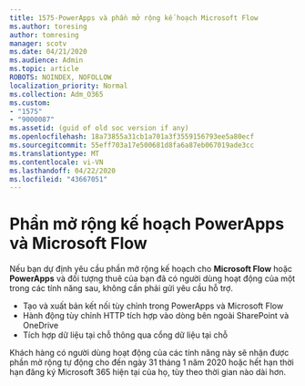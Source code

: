 ```yaml
---
title: 1575-PowerApps và phần mở rộng kế hoạch Microsoft Flow
ms.author: toresing
author: tomresing
manager: scotv
ms.date: 04/21/2020
ms.audience: Admin
ms.topic: article
ROBOTS: NOINDEX, NOFOLLOW
localization_priority: Normal
ms.collection: Adm_O365
ms.custom:
- "1575"
- "9000087"
ms.assetid: (guid of old soc version if any)
ms.openlocfilehash: 18a73855a31cb1a701a3f3559156793ee5a80ecf
ms.sourcegitcommit: 55eff703a17e500681d8fa6a87eb067019ade3cc
ms.translationtype: MT
ms.contentlocale: vi-VN
ms.lasthandoff: 04/22/2020
ms.locfileid: "43667051"
---
```

# <a name="powerapps-and-microsoft-flow-plan-extension"></a>Phần mở rộng kế hoạch PowerApps và Microsoft Flow

Nếu bạn dự định yêu cầu phần mở rộng kế hoạch cho **Microsoft Flow** hoặc **PowerApps** và đối tượng thuê của bạn đã có người dùng hoạt động của một trong các tính năng sau, không cần phải gửi yêu cầu hỗ trợ.

- Tạo và xuất bản kết nối tùy chỉnh trong PowerApps và Microsoft Flow
- Hành động tùy chỉnh HTTP tích hợp vào dòng bên ngoài SharePoint và OneDrive
- Tích hợp dữ liệu tại chỗ thông qua cổng dữ liệu tại chỗ

Khách hàng có người dùng hoạt động của các tính năng này sẽ nhận được phần mở rộng tự động cho đến ngày 31 tháng 1 năm 2020 hoặc hết hạn thời hạn đăng ký Microsoft 365 hiện tại của họ, tùy theo thời gian nào dài hơn.